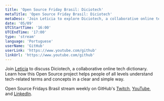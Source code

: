 ```yaml
---
title: 'Open Source Friday Brasil: Diciotech'
metaTitle: 'Open Source Friday Brasil: Diciotech'
metaDesc: 'Join Leticia to explore Diciotech, a collaborative online tech dictionary built with HTML, SASS, and JavaScript.'
date: '05/09'
UTCStartTime: '16:00'
UTCEndTime: '17:00'
type: 'stream'
language: 'Portuguese'
userName: 'GitHub'
userLink: 'https://www.youtube.com/github'
linkUrl: 'https://www.youtube.com/github'
---
```


Join [Leticia](https://github.com/leticia) to discuss Diciotech, a collaborative online tech dictionary. Learn how this Open Source project helps people of all levels understand tech-related terms and concepts in a clear and simple way.

Open Source Fridays Brasil stream weekly on GitHub's [Twitch](https://www.twitch.tv/githubbrasil), [YouTube](https://github.com/youtube), and [LinkedIn](https://www.linkedin.com/company/githubbrasil).
